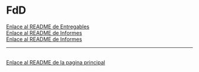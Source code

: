 <h1>FdD</h1>

<a href="Entregables/README.md">Enlace al README  de Entregables</a>
<br>
<a href="Informes/README.md">Enlace al README  de Informes</a>
<br>
<a href="Hitos/README.md">Enlace al README  de Informes</a>
<br>
<hr>
<br>
<a href="../README.md">Enlace al README de la pagina principal</a>
